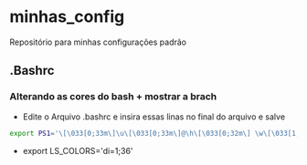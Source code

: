 # minhas_config
Repositório para minhas configurações padrão


## .Bashrc 
### Alterando as cores do bash + mostrar a brach 

- Edite o Arquivo .bashrc e insira essas linas no final do arquivo e salve

```bash
export PS1='\[\033[0;33m\]\u\[\033[0;33m\]@\h\[\033[0;32m\] \w\[\033[1;31m\]$(__git_ps1 " (%s)")\[\033[0;32m\]$\[\033[00m\] '
```
  - export LS_COLORS='di=1;36'
